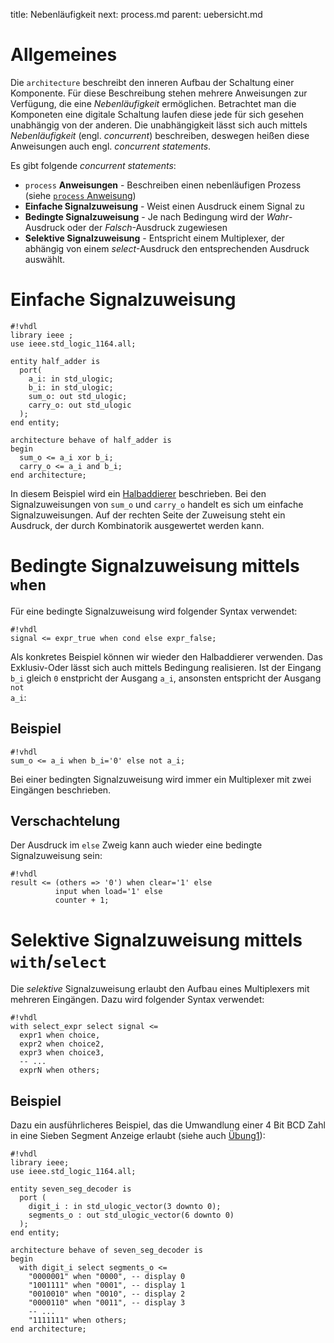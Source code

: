 title: Nebenläufigkeit
next: process.md
parent: uebersicht.md

# Allgemeines
Die <code>architecture</code> beschreibt den inneren Aufbau der Schaltung einer Komponente. Für diese Beschreibung stehen mehrere
Anweisungen zur Verfügung, die eine *Nebenläufigkeit* ermöglichen. Betrachtet man die Komponeten eine digitale Schaltung
laufen diese jede für sich gesehen unabhängig von der anderen. Die unabhängigkeit lässt sich auch mittels *Nebenläufigkeit*
(engl. *concurrent*) beschreiben, deswegen heißen diese Anweisungen auch engl. *concurrent statements*.

Es gibt folgende *concurrent statements*:

* <code>process</code> **Anweisungen** - Beschreiben einen nebenläufigen Prozess (siehe [<code>process</code> Anweisung]({filename}process.md))
* **Einfache Signalzuweisung** - Weist einen Ausdruck einem Signal zu
* **Bedingte Signalzuweisung** - Je nach Bedingung wird der *Wahr*-Ausdruck oder der *Falsch*-Ausdruck zugewiesen
* **Selektive Signalzuweisung** - Entspricht einem Multiplexer, der abhängig von einem *select*-Ausdruck den entsprechenden
Ausdruck auswählt.

# Einfache Signalzuweisung

    #!vhdl
    library ieee ;
    use ieee.std_logic_1164.all;

    entity half_adder is
      port(
        a_i: in std_ulogic;
        b_i: in std_ulogic;
        sum_o: out std_ulogic;
        carry_o: out std_ulogic
      );
    end entity;

    architecture behave of half_adder is
    begin
      sum_o <= a_i xor b_i;
      carry_o <= a_i and b_i;
    end architecture;

In diesem Beispiel wird ein [Halbaddierer]({filename}../grundlagen_der_digitaltechnik/schaltnetze.md#halb-addierer)
beschrieben. Bei den Signalzuweisungen von <code>sum_o</code> und <code>carry_o</code> handelt es sich um einfache Signalzuweisungen. Auf
der rechten Seite der Zuweisung steht ein Ausdruck, der durch Kombinatorik ausgewertet werden kann.

# Bedingte Signalzuweisung mittels <code>when</code>
Für eine bedingte Signalzuweisung wird folgender Syntax verwendet:

    #!vhdl
    signal <= expr_true when cond else expr_false;

Als konkretes Beispiel können wir wieder den Halbaddierer verwenden. Das Exklusiv-Oder lässt sich auch mittels Bedingung
realisieren. Ist der Eingang <code>b_i</code> gleich <code>0</code> enstpricht der Ausgang <code>a_i</code>, ansonsten entspricht der Ausgang <code>not a_i</code>:

## Beispiel

    #!vhdl
    sum_o <= a_i when b_i='0' else not a_i;

Bei einer bedingten Signalzuweisung wird immer ein Multiplexer mit zwei Eingängen beschrieben.

## Verschachtelung

Der Ausdruck im <code>else</code> Zweig kann auch wieder eine bedingte Signalzuweisung sein:

    #!vhdl
    result <= (others => '0') when clear='1' else
              input when load='1' else
              counter + 1;

# Selektive Signalzuweisung mittels <code>with</code>/<code>select</code>
Die *selektive* Signalzuweisung erlaubt den Aufbau eines Multiplexers mit mehreren Eingängen. Dazu wird folgender
Syntax verwendet:

    #!vhdl
    with select_expr select signal <=
      expr1 when choice,
      expr2 when choice2,
      expr3 when choice3,
      -- ...
      exprN when others;

## Beispiel
Dazu ein ausführlicheres Beispiel, das die Umwandlung einer 4 Bit BCD Zahl in eine Sieben Segment Anzeige erlaubt (siehe
auch [Übung1]({filename}uebung1.md)):

    #!vhdl
    library ieee;
    use ieee.std_logic_1164.all;

    entity seven_seg_decoder is
      port (
        digit_i : in std_ulogic_vector(3 downto 0);
        segments_o : out std_ulogic_vector(6 downto 0)
      );
    end entity;

    architecture behave of seven_seg_decoder is
    begin
      with digit_i select segments_o <=
        "0000001" when "0000", -- display 0
        "1001111" when "0001", -- display 1
        "0010010" when "0010", -- display 2
        "0000110" when "0011", -- display 3
        -- ...
        "1111111" when others;
    end architecture;
